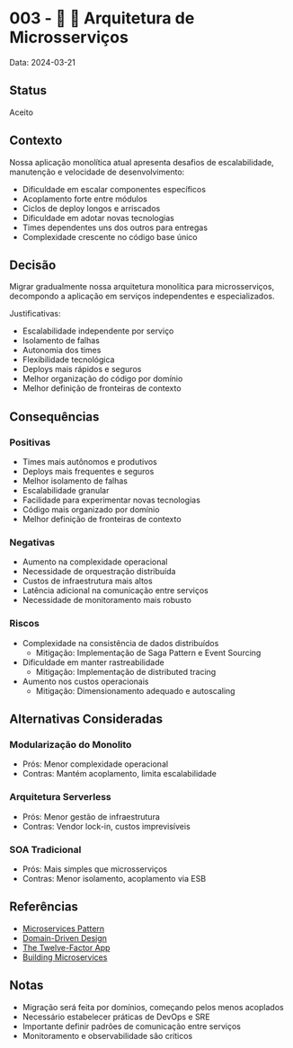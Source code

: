# 003 - 🔌 🧩 Arquitetura de Microsserviços

Data: 2024-03-21

## Status

Aceito

## Contexto

Nossa aplicação monolítica atual apresenta desafios de escalabilidade, manutenção e velocidade de desenvolvimento:
- Dificuldade em escalar componentes específicos
- Acoplamento forte entre módulos
- Ciclos de deploy longos e arriscados
- Dificuldade em adotar novas tecnologias
- Times dependentes uns dos outros para entregas
- Complexidade crescente no código base único

## Decisão

Migrar gradualmente nossa arquitetura monolítica para microsserviços, decompondo a aplicação em serviços independentes e especializados.

Justificativas:
- Escalabilidade independente por serviço
- Isolamento de falhas
- Autonomia dos times
- Flexibilidade tecnológica
- Deploys mais rápidos e seguros
- Melhor organização do código por domínio
- Melhor definição de fronteiras de contexto

## Consequências

### Positivas

- Times mais autônomos e produtivos
- Deploys mais frequentes e seguros
- Melhor isolamento de falhas
- Escalabilidade granular
- Facilidade para experimentar novas tecnologias
- Código mais organizado por domínio
- Melhor definição de fronteiras de contexto

### Negativas

- Aumento na complexidade operacional
- Necessidade de orquestração distribuída
- Custos de infraestrutura mais altos
- Latência adicional na comunicação entre serviços
- Necessidade de monitoramento mais robusto

### Riscos

- Complexidade na consistência de dados distribuídos
  - Mitigação: Implementação de Saga Pattern e Event Sourcing
- Dificuldade em manter rastreabilidade
  - Mitigação: Implementação de distributed tracing
- Aumento nos custos operacionais
  - Mitigação: Dimensionamento adequado e autoscaling

## Alternativas Consideradas

### Modularização do Monolito
- Prós: Menor complexidade operacional
- Contras: Mantém acoplamento, limita escalabilidade

### Arquitetura Serverless
- Prós: Menor gestão de infraestrutura
- Contras: Vendor lock-in, custos imprevisíveis

### SOA Tradicional
- Prós: Mais simples que microsserviços
- Contras: Menor isolamento, acoplamento via ESB

## Referências

- [Microservices Pattern](https://microservices.io/patterns/index.html)
- [Domain-Driven Design](https://martinfowler.com/tags/domain%20driven%20design.html)
- [The Twelve-Factor App](https://12factor.net/)
- [Building Microservices](https://samnewman.io/books/building_microservices/)

## Notas

- Migração será feita por domínios, começando pelos menos acoplados
- Necessário estabelecer práticas de DevOps e SRE
- Importante definir padrões de comunicação entre serviços
- Monitoramento e observabilidade são críticos 